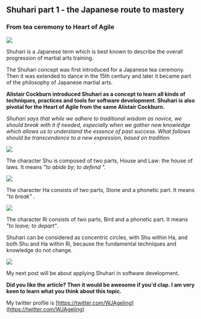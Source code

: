 ## **Shuhari part 1 - the Japanese route to mastery**

### From tea ceremony to Heart of Agile

![](https://cdn-images-1.medium.com/max/2000/1*7NuJxjbiBU2LuNCNTt3TWw.png)

Shuhari is a Japanese term which is best known to describe the overall progression of martial arts training.

The Shuhari concept was first introduced for a Japanese tea ceremony. Then it was extended to dance in the 15th century and later it became part of the philosophy of Japanese martial arts.

**Alistair Cockburn introduced Shuhari as a concept to learn all kinds of techniques, practices and tools for software development. Shuhari is also pivotal for the Heart of Agile from the same Alistair Cockburn.**

*Shuhari says that while we adhere to traditional wisdom as novice, we should break with it if needed, especially when we gather new knowledge which allows us to understand the essence of past success. What follows should be transcendence to a new expression, based on tradition.*

![](https://cdn-images-1.medium.com/max/2000/1*aFPdHyorRlsJPGgwLAv9SA.png)

The character Shu is composed of two parts, House and Law: the house of laws. It means *"to abide by; to defend ".*

![](https://cdn-images-1.medium.com/max/2000/1*NnGYqZ59NbQGBVYMKc2jzQ.png)

The character Ha consists of two parts, Stone and a phonetic part. It means *"to break"* .

![](https://cdn-images-1.medium.com/max/2000/1*SpTNwRjf8ktZgFYz8qHSRg.png)

The character Ri consists of two parts, Bird and a phonetic part. It means *"to leave; to depart"*.

Shuhari can be considered as concentric circles, with Shu within Ha, and both Shu and Ha within Ri, because the fundamental techniques and knowledge do not change.

![](https://cdn-images-1.medium.com/max/2000/1*qKKWSoAUxQvCW-IRyvMyQw.png)

My next post will be about applying Shuhari in software development.

**Did you like the article? Then it would be awesome if you'd clap. I am very keen to learn what you think about this topic.**

My twitter profile is [https://twitter.com/WJAgeling](https://twitter.com/WJAgeling)